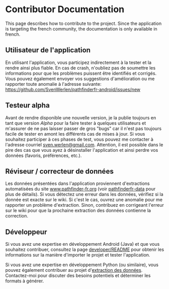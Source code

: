 # Contributor Documentation

This page describes how to contribute to the project. Since the application is targeting the french community,
the documentation is only available in french.

## Utilisateur de l'application

En utilisant l'application, vous participez indirectement à la tester et la rendre ainsi plus fiable. 
En cas de crash, n'oubliez pas de soumettre les informations pour que les problèmes puissent être
identifiés et corrigés. Vous pouvez également envoyer vos suggestions d'amélioration ou me 
rapporter toute anomalie à l'adresse suivante: https://github.com/SvenWerlen/pathfinderfr-android/issues/new 

## Testeur alpha

Avant de rendre disponible une nouvelle version, je la publie toujours en tant que version _Alpha_
pour la faire tester à quelques utilisateurs et m'assurer de ne pas laisser passer de gros "bugs" car
il n'est pas toujours facile de tester en amont les différents cas de mises à jour. Si vous souhaitez
participer à ces phases de test, vous pouvez me contacter à l'adresse courriel sven.werlen@gmail.com.
Attention, il est possible dans le pire des cas que vous ayez à désinstaller l'application et ainsi
perdre vos données (favoris, préférences, etc.).

## Réviseur / correcteur de données

Les données présentées dans l'application proviennent d'extractions automatisées du site 
www.pathfinder-fr.org (voir [pathfinderfr-data](https://github.com/SvenWerlen/pathfinderfr-data) pour
plus de détails). Si vous détectez une erreur dans les données, vérifiez si la donnée est exacte
sur le wiki. Si c'est le cas, ouvrez une anomalie pour me rapporter un problème d'extraction. Sinon,
contribuez en corrigeant l'erreur sur le wiki pour que la prochaine extraction des données contienne
la correction.

## Développeur 

Si vous avez une expertise en développement Android (Java) et que vous souhaitez contribuer, 
consultez la page [developer/README](../developer/README.md) pour obtenir les informations sur la
manière d'importer le projet et tester l'application.

Si vous avez une expertise en développement Python (ou similaire), vous pouvez également contribuer
au projet d'[extraction des données](https://github.com/SvenWerlen/pathfinderfr-data). Contactez-moi
pour discuter des besoins potentiels et déterminer les formats à générer.
